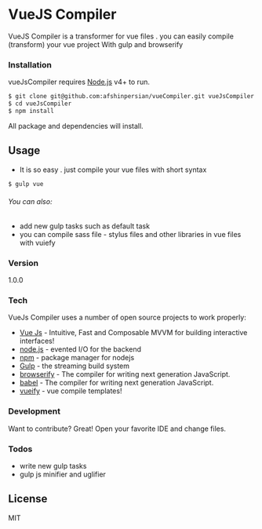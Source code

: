 # VueJS Compiler 

VueJS Compiler is a transformer for vue files . you can easily compile (transform) your vue project With gulp and browserify

### Installation

vueJsCompiler requires [Node.js](https://nodejs.org/) v4+ to run.
```sh
$ git clone git@github.com:afshinpersian/vueCompiler.git vueJsCompiler
$ cd vueJsCompiler
$ npm install
```
All package and dependencies will install.
## Usage
- It is so easy . just compile your vue files with short syntax
```sh
$ gulp vue
```
###### You can also:
- add new gulp tasks such as default task
- you can compile sass file - stylus files and other libraries in vue files with vuiefy

### Version
1.0.0 

### Tech

VueJs Compiler uses a number of open source projects to work properly:

* [Vue Js] - Intuitive, Fast and Composable MVVM for building interactive interfaces!
* [node.js] - evented I/O for the backend
* [npm] - package manager for nodejs
* [Gulp] - the streaming build system
* [browserify] - The compiler for writing next generation JavaScript.
* [babel] - The compiler for writing next generation JavaScript.
* [vueify] - vue compile templates!

### Development

Want to contribute? Great!
Open your favorite IDE and change files.

### Todos

 - write new gulp tasks
 - gulp js minifier and uglifier

License
----
MIT


   [npm]: <http://www.npmjs.com/>
   [Vue Js]: <http://vuejs.org/>
   [vueify]: <https://github.com/vuejs/vueify>
   [browserify]: <http://browserify.org>
   [markdown-it]: <https://github.com/markdown-it/markdown-it>
   [node.js]: <http://nodejs.org>
   [Gulp]: <http://gulpjs.com>
   [babel]: <https://babeljs.io/>
